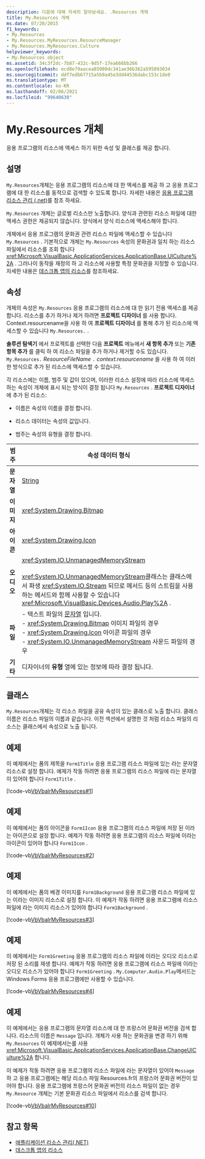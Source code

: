 ```yaml
---
description: 다음에 대해 자세히 알아보세요. .Resources 개체
title: My.Resources 개체
ms.date: 07/20/2015
f1_keywords:
- My.Resources
- My.Resources.MyResources.ResourceManager
- My.Resources.MyResources.Culture
helpviewer_keywords:
- My.Resources object
ms.assetid: 34c3f2dc-7b87-432c-9d5f-17ea666bb266
ms.openlocfilehash: ecd8e79aacea85080dc341ae36b362a595893034
ms.sourcegitcommit: ddf7edb67715a5b9a45e3dd44536dabc153c1de0
ms.translationtype: MT
ms.contentlocale: ko-KR
ms.lasthandoff: 02/06/2021
ms.locfileid: "99640630"
---
```

# <a name="myresources-object"></a>My.Resources 개체

응용 프로그램의 리소스에 액세스 하기 위한 속성 및 클래스를 제공 합니다.  
  
## <a name="remarks"></a>설명  

 `My.Resources`개체는 응용 프로그램의 리소스에 대 한 액세스를 제공 하 고 응용 프로그램에 대 한 리소스를 동적으로 검색할 수 있도록 합니다. 자세한 내용은 [응용 프로그램 리소스 관리 (.net)](/visualstudio/ide/managing-application-resources-dotnet)를 참조 하세요.  
  
 `My.Resources` 개체는 글로벌 리소스만 노출합니다. 양식과 관련된 리소스 파일에 대한 액세스 권한은 제공되지 않습니다. 양식에서 양식 리소스에 액세스해야 합니다.  
  
 개체에서 응용 프로그램의 문화권 관련 리소스 파일에 액세스할 수 있습니다 `My.Resources` . 기본적으로 개체는 `My.Resources` 속성의 문화권과 일치 하는 리소스 파일에서 리소스를 조회 합니다 <xref:Microsoft.VisualBasic.ApplicationServices.ApplicationBase.UICulture%2A> . 그러나이 동작을 재정의 하 고 리소스에 사용할 특정 문화권을 지정할 수 있습니다. 자세한 내용은 [데스크톱 앱의 리소스](../../../framework/resources/index.md)를 참조하세요.  
  
## <a name="properties"></a>속성  

 개체의 속성은 `My.Resources` 응용 프로그램의 리소스에 대 한 읽기 전용 액세스를 제공 합니다. 리소스를 추가 하거나 제거 하려면 **프로젝트 디자이너** 를 사용 합니다. Context.resourcename을 사용 하 여 **프로젝트 디자이너** 를 통해 추가 된 리소스에 액세스할 수 있습니다 `My.Resources.` .  
  
 **솔루션 탐색기** 에서 프로젝트를 선택한 다음 **프로젝트** 메뉴에서 **새 항목 추가** 또는 **기존 항목 추가** 를 클릭 하 여 리소스 파일을 추가 하거나 제거할 수도 있습니다. `My.Resources.` *ResourceFileName* `.` *context.resourcename* 을 사용 하 여 이러한 방식으로 추가 된 리소스에 액세스할 수 있습니다.  
  
 각 리소스에는 이름, 범주 및 값이 있으며, 이러한 리소스 설정에 따라 리소스에 액세스 하는 속성이 개체에 표시 되는 방식이 결정 됩니다 `My.Resources` . **프로젝트 디자이너** 에 추가 된 리소스:  
  
- 이름은 속성의 이름을 결정 합니다.  
  
- 리소스 데이터는 속성의 값입니다.  
  
- 범주는 속성의 유형을 결정 합니다.  
  
|범주|속성 데이터 형식|  
|---|---|  
|**문자열**|[String](../data-types/string-data-type.md)|  
|**이미지**|<xref:System.Drawing.Bitmap>|  
|**아이콘**|<xref:System.Drawing.Icon>|  
|**오디오**|<xref:System.IO.UnmanagedMemoryStream><br /><br /> <xref:System.IO.UnmanagedMemoryStream>클래스는 클래스에서 파생 <xref:System.IO.Stream> 되므로 메서드 등의 스트림을 사용 하는 메서드와 함께 사용할 수 있습니다 <xref:Microsoft.VisualBasic.Devices.Audio.Play%2A> .|  
|**파일**|-   텍스트 파일의 [문자열](../data-types/string-data-type.md) 입니다.<br />-   <xref:System.Drawing.Bitmap> 이미지 파일의 경우<br />-   <xref:System.Drawing.Icon> 아이콘 파일의 경우<br />-   <xref:System.IO.UnmanagedMemoryStream> 사운드 파일의 경우|  
|**기타**|디자이너의 **유형** 열에 있는 정보에 따라 결정 됩니다.|  
  
## <a name="classes"></a>클래스  

 `My.Resources`개체는 각 리소스 파일을 공유 속성이 있는 클래스로 노출 합니다. 클래스 이름은 리소스 파일의 이름과 같습니다. 이전 섹션에서 설명한 것 처럼 리소스 파일의 리소스는 클래스에서 속성으로 노출 됩니다.  
  
## <a name="example"></a>예제  

 이 예제에서는 폼의 제목을 `Form1Title` 응용 프로그램 리소스 파일에 있는 라는 문자열 리소스로 설정 합니다. 예제가 작동 하려면 응용 프로그램의 리소스 파일에 라는 문자열이 있어야 합니다 `Form1Title` .  
  
 [!code-vb[VbVbalrMyResources#1](~/samples/snippets/visualbasic/VS_Snippets_VBCSharp/VbVbalrMyResources/VB/Form1.vb#1)]  
  
## <a name="example"></a>예제  

 이 예제에서는 폼의 아이콘을 `Form1Icon` 응용 프로그램의 리소스 파일에 저장 된 이라는 아이콘으로 설정 합니다. 예제가 작동 하려면 응용 프로그램의 리소스 파일에 이라는 아이콘이 있어야 합니다 `Form1Icon` .  
  
 [!code-vb[VbVbalrMyResources#2](~/samples/snippets/visualbasic/VS_Snippets_VBCSharp/VbVbalrMyResources/VB/Form1.vb#2)]  
  
## <a name="example"></a>예제  

 이 예제에서는 폼의 배경 이미지를 `Form1Background` 응용 프로그램 리소스 파일에 있는 이라는 이미지 리소스로 설정 합니다. 이 예제가 작동 하려면 응용 프로그램에 리소스 파일에 라는 이미지 리소스가 있어야 합니다 `Form1Background` .  
  
 [!code-vb[VbVbalrMyResources#3](~/samples/snippets/visualbasic/VS_Snippets_VBCSharp/VbVbalrMyResources/VB/Form1.vb#3)]  
  
## <a name="example"></a>예제  

 이 예제에서는 `Form1Greeting` 응용 프로그램의 리소스 파일에 이라는 오디오 리소스로 저장 된 소리를 재생 합니다. 예제가 작동 하려면 응용 프로그램에 리소스 파일에 이라는 오디오 리소스가 있어야 합니다 `Form1Greeting` . `My.Computer.Audio.Play`메서드는 Windows Forms 응용 프로그램에만 사용할 수 있습니다.  
  
 [!code-vb[VbVbalrMyResources#4](~/samples/snippets/visualbasic/VS_Snippets_VBCSharp/VbVbalrMyResources/VB/Form1.vb#4)]  
  
## <a name="example"></a>예제  

 이 예제에서는 응용 프로그램의 문자열 리소스에 대 한 프랑스어 문화권 버전을 검색 합니다. 리소스의 이름은 `Message` 입니다. 개체가 사용 하는 문화권을 변경 하기 위해 `My.Resources` 이 예제에서는를 사용 <xref:Microsoft.VisualBasic.ApplicationServices.ApplicationBase.ChangeUICulture%2A> 합니다.  
  
 이 예제가 작동 하려면 응용 프로그램의 리소스 파일에 라는 문자열이 있어야 `Message` 하 고 응용 프로그램에는 해당 리소스 파일 Resources.fr의 프랑스어 문화권 버전이 있어야 합니다. 응용 프로그램에 프랑스어 문화권 버전의 리소스 파일이 없는 경우 `My.Resource` 개체는 기본 문화권 리소스 파일에서 리소스를 검색 합니다.  
  
 [!code-vb[VbVbalrMyResources#10](~/samples/snippets/visualbasic/VS_Snippets_VBCSharp/VbVbalrMyResources/VB/Form1.vb#10)]  
  
## <a name="see-also"></a>참고 항목

- [애플리케이션 리소스 관리(.NET)](/visualstudio/ide/managing-application-resources-dotnet)
- [데스크톱 앱의 리소스](../../../framework/resources/index.md)
